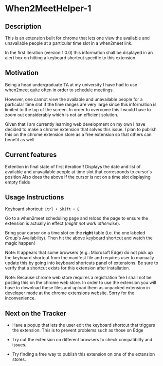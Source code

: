 # When2MeetHelper-1

## Description

This is an extension built for chrome that lets one view the available and unavailable people at a particular time slot in a when2meet link.

In the first iteration (version 1.0.0) this information shall be displayed in an alert box on hitting a keyboard shortcut specific to this extension.

## Motivation

Being a  head undergraduate TA at my university I have had to use when2meet quite often in order to schedule meetings. 

However, one cannot view the available and unavailable people for a particular time slot if the time ranges are very large since this information is limited to the top of the screen. In order to overcome this I would have to zoom out considerably which is not an efficient solution. 

Given that I am currently learning web development on my own I have decided to make a chrome extension that solves this issue. I plan to publish this on the chrome extension store as a free extension so that others can benefit as well.

## Current features

Extention in final state of first iteration!!
Displays the date and list of available and unavailable people at time slot that corresponds to cursor's position
Also does the above if the cursor is not on a time slot displaying empty fields

## Usage Instructions

Keyboard shortcut: `Ctrl + Shift + E`

Go to a when2meet scheduling page and reload the page to ensure the extension is actually in effect (_might not work otherwise_).

Bring your cursor on a time slot on the **right** table (i.e. the one labeled Group's Availability). Then hit the above keyboard shortcut and watch the magic happen!

Note: It appears that some browsers (e.g.: Microsoft Edge) do not pick up the keyboard shortcut from the manifest file and requires user to manually update this by going into keyboard shortcuts panel of extensions. Be sure to verify that a shortcut exists for this extension after installation.

Note: Because chrome web store requires a registration fee I shall not be posting this on the chrome web store. In order to use the extension you will have to download these files and upload them as unpacked extension in developer mode at the chrome extensions website. Sorry for the inconvenience.

## Next on the Tracker

- Have a popup that lets the user edit the keyboard shortcut that triggers the extension. This is to prevent problems such as those on Edge

- Try out the extension on different browsers to check compatibilty and issues.

- Try finding a free way to publish this extension on one of the extension stores.